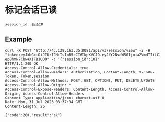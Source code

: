 # 标记会话已读

    session_id: 会话ID

## Example 

    curl -X POST "http://43.139.163.35:8081/api/v3/session/view" -i -H "token:eyJhbGciOiJIUzI1NiIsInR5cCI6IkpXVCJ9.eyJhY2NvdW50Ijoia2VmdTIiLCJjcmVhdGVfdGltZSI6MTY5MDc3MjA0M30.YGn09hmgk53lzVJMXJJGAC7-ep8hmN7Cbw4XIFB1UD0" -d '{"session_id":10}'
    HTTP/1.1 200 OK
    Access-Control-Allow-Credentials: true
    Access-Control-Allow-Headers: Authorization, Content-Length, X-CSRF-Token, Token,session
    Access-Control-Allow-Methods: POST, GET, OPTIONS, PUT, DELETE,UPDATE
    Access-Control-Allow-Origin: *
    Access-Control-Expose-Headers: Content-Length, Access-Control-Allow-Origin, Access-Control-Allow-Headers
    Content-Type: application/json; charset=utf-8
    Date: Mon, 31 Jul 2023 03:37:34 GMT
    Content-Length: 26

    {"code":200,"result":"ok"}